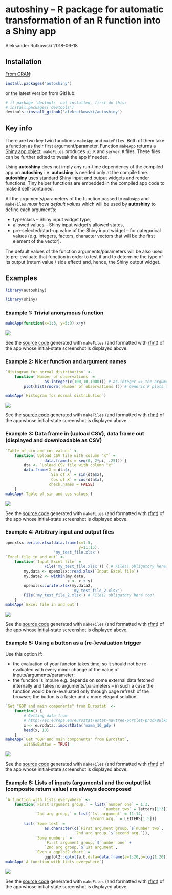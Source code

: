 autoshiny – R package for automatic transformation of an R function into
a Shiny app
================
Aleksander Rutkowski
2018-06-18

## Installation

[From CRAN](https://CRAN.R-project.org/package=autoshiny):

``` r
install.packages('autoshiny')
```

or the latest version from GitHub:

``` r
# if package `devtools` not installed, first do this:
# install.packages('devtools')
devtools::install_github('alekrutkowski/autoshiny')
```

## Key info

There are two key twin functions: `makeApp` and `makeFiles`. Both of
them take a function as their first argument/parameter. Function
`makeApp` returns [a Shiny app
object](https://rdrr.io/cran/shiny/man/shinyApp.html). `makeFiles`
produces `ui.R` and `server.R` files. These files can be further edited
to tweak the app if needed.

Using **autoshiny** does not imply any run-time dependency of the
compiled app on **autoshiny** i.e. **autoshiny** is needed only at the
compile time. **autoshiny** uses standard Shiny input and output widgets
and render functions. Tiny helper functions are embedded in the compiled
app code to make it self-contained.

All the arguments/parameters of the function passed to `makeApp` and
`makeFiles` *must have default values* which will be used by
**autoshiny** to define each argument’s:

  - type/class – Shiny input widget type,
  - allowed values – Shiny input widget’s allowed states,
  - pre-selected/start-up value of the Shiny input widget – for
    categorical values (e.g. integers, factors, character vectors that
    will be the first element of the vector).

The default values of the function arguments/parameters will be also
used to pre-evaluate that function in order to test it and to determine
the type of its output (return value / side effect) and, hence, the
Shiny output
widget.

## Examples

``` r
library(autoshiny)
```

``` r
library(shiny)
```

### Example 1: Trivial anonymous function

``` r
makeApp(function(x=1:3, y=5:9) x+y)
```

![](https://cdn.rawgit.com/alekrutkowski/autoshiny/master/screenshot1.png)

See the [source
code](https://github.com/alekrutkowski/autoshiny/tree/master/Example_1)
generated with `makeFiles` (and formatted with
[rfmt](https://github.com/google/rfmt)) of the app whose initial-state
screenshot is displayed above.

### Example 2: Nicer function and argument names

``` r
`Histogram for normal distribution` <-
    function(`Number of observations` =
                 as.integer(c(100,10,1000))) # as.integer => the argument interpreted as categorical
        plot(hist(rnorm(`Number of observations`))) # Generic R plots as "return values" are supported

makeApp(`Histogram for normal distribution`)
```

![](https://cdn.rawgit.com/alekrutkowski/autoshiny/master/screenshot2.png)

See the [source
code](https://github.com/alekrutkowski/autoshiny/tree/master/Example_2)
generated with `makeFiles` (and formatted with
[rfmt](https://github.com/google/rfmt)) of the app whose initial-state
screenshot is displayed
above.

### Example 3: Data frame in (upload CSV), data frame out (displayed and downloadable as CSV)

``` r
`Table of sin and cos values` <-
    function(`Upload CSV file with column "x"` =
                 data.frame(x = seq(0, 2*pi, .25))) {
        dta <- `Upload CSV file with column "x"`
        data.frame(X = dta$x,
                   `Sin of X` = sin(dta$x),
                   `Cos of X` = cos(dta$x),
                   check.names = FALSE)
    }
makeApp(`Table of sin and cos values`)
```

![](https://cdn.rawgit.com/alekrutkowski/autoshiny/master/screenshot3.png)

See the [source
code](https://github.com/alekrutkowski/autoshiny/tree/master/Example_3)
generated with `makeFiles` (and formatted with
[rfmt](https://github.com/google/rfmt)) of the app whose initial-state
screenshot is displayed above.

### Example 4: Arbitrary input and output files

``` r
openxlsx::write.xlsx(data.frame(x=1:5,
                                y=11:15),
                     'my_test_file.xlsx')
`Excel file in and out` <-
    function(`Input Excel file` =
                 File('my_test_file.xlsx')) { # File() obligatory here!
        my.data <- openxlsx::read.xlsx(`Input Excel file`)
        my.data2 <- within(my.data,
                           z <- x + y)
        openxlsx::write.xlsx(my.data2,
                             'my_test_file_2.xlsx')
        File('my_test_file_2.xlsx') # File() obligatory here too!
    }
makeApp(`Excel file in and out`)
```

![](https://cdn.rawgit.com/alekrutkowski/autoshiny/master/screenshot4.png)

See the [source
code](https://github.com/alekrutkowski/autoshiny/tree/master/Example_4)
generated with `makeFiles` (and formatted with
[rfmt](https://github.com/google/rfmt)) of the app whose initial-state
screenshot is displayed above.

### Example 5: Using a button as a (re-)evaluation trigger

Use this option if:

  - the evaluation of your functon takes time, so it should not be
    re-evaluated with every minor change of the value of
    inputs/arguments/parameter;
  - the function is impure e.g. depends on some external data fetched
    internally and takes no arguments/parameters – in such a case the
    function would be re-evaluated only through page refresh of the
    browser; the button is a faster and a more elegant solution.

<!-- end list -->

``` r
`Get "GDP and main components" from Eurostat` <-
    function() {
        # Getting data from
        # http://ec.europa.eu/eurostat/estat-navtree-portlet-prod/BulkDownloadListing?sort=1&file=data%2Fnama_10_gdp.tsv.gz
        x <- eurodata::importData('nama_10_gdp')
        head(x, 10)
    }
makeApp(`Get "GDP and main components" from Eurostat`,
        withGoButton = TRUE)
```

![](https://cdn.rawgit.com/alekrutkowski/autoshiny/master/screenshot5.png)

See the [source
code](https://github.com/alekrutkowski/autoshiny/tree/master/Example_5)
generated with `makeFiles` (and formatted with
[rfmt](https://github.com/google/rfmt)) of the app whose initial-state
screenshot is displayed
above.

### Example 6: Lists of inputs (arguments) and the output list (composite return value) are always decomposed

``` r
`A function with lists everywhere` <-
    function(`First argument group,` = list(`number one` = 1:3,
                                           `number two` = letters[1:3]),
             `2nd arg group,` = list(`1st argument` = 11:14,
                                    `second arg.` = LETTERS[1:5]))
        list(`Some text` =
                 as.character(c(`First argument group,`$`number two`,
                              `2nd arg group,`$`second arg.`)),
             `Some numbers` =
                 `First argument group,`$`number one` +
                 `2nd arg group,`$`1st argument`,
             `Even a ggplot2 chart` =
                 ggplot2::qplot(a,b,data=data.frame(a=1:20,b=log(1:20))))
makeApp(`A function with lists everywhere`)
```

![](https://cdn.rawgit.com/alekrutkowski/autoshiny/master/screenshot6.png)

See the [source
code](https://github.com/alekrutkowski/autoshiny/tree/master/Example_6)
generated with `makeFiles` (and formatted with
[rfmt](https://github.com/google/rfmt)) of the app whose initial-state
screenshot is displayed above.
